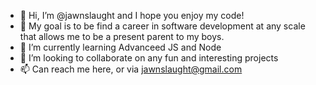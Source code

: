 - 👋 Hi, I’m @jawnslaught and I hope you enjoy my code!
- 👀 My goal is to be find a career in software development at any scale that allows me to be a present parent to my boys.
- 🌱 I’m currently learning Advanceed JS and Node
- 💞️ I’m looking to collaborate on any fun and interesting projects
- 📫 Can reach me here, or via jawnslaught@gmail.com

<!---
jawnslaught/jawnslaught is a ✨ special ✨ repository because its `README.md` (this file) appears on your GitHub profile.
You can click the Preview link to take a look at your changes.
--->
